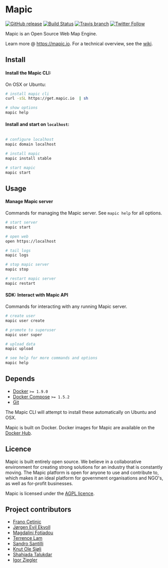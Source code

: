 # Mapic 
[![GitHub release](https://img.shields.io/github/release/mapic/mapic.svg)](https://github.com/mapic/mapic/releases) [![Build Status](https://travis-ci.org/mapic/mapic.svg?branch=v2.0)](https://travis-ci.org/mapic/mapic) [![Travis branch](https://img.shields.io/travis/rust-lang/rust/master.svg?label=build@master)](https://travis-ci.org/mapic/mapic/builds)  [![Twitter Follow](https://img.shields.io/twitter/follow/mapic_io.svg?style=social&label=Follow)](https://twitter.com/mapic_io) 

Mapic is an Open Source Web Map Engine. 

Learn more @ https://mapic.io. For a technical overview, see the [wiki](https://github.com/mapic/mapic/wiki/Mapic-Techincal-Overview).

## Install

#### Install the Mapic CLI:
On OSX or Ubuntu:

```bash
# install mapic cli
curl -sSL https://get.mapic.io  | sh

# show options
mapic help

```

#### Install and start on `localhost`:
```bash

# configure localhost
mapic domain localhost

# install mapic
mapic install stable

# start mapic
mapic start

```

## Usage

#### Manage Mapic server
Commands for managing the Mapic server. See `mapic help` for all options.

```bash
# start server
mapic start

# open web
open https://localhost

# tail logs
mapic logs

# stop mapic server
mapic stop

# restart mapic server
mapic restart
```

#### SDK: Interact with Mapic API
Commands for interacting with any running Mapic server. 
```bash
# create user
mapic user create

# promote to superuser
mapic user super 

# upload data
mapic upload

# see help for more commands and options
mapic help
```

## Depends
- [Docker](https://docs.docker.com/engine/installation/) `>= 1.9.0`  
- [Docker Compose](https://docs.docker.com/compose/install/) `>= 1.5.2`  
- [Git](https://git-scm.com/book/en/v2/Getting-Started-Installing-Git)

The Mapic CLI will attempt to install these automatically on Ubuntu and OSX.

Mapic is built on Docker. Docker images for Mapic are available on the [Docker Hub](https://hub.docker.com/u/mapic/).


## Licence 
Mapic is built entirely open source. We believe in a collaborative environment for creating strong solutions for an industry that is constantly moving. The Mapic platform is open for anyone to use and contribute to, which makes it an ideal platform for government organisations and NGO's, as well as for-profit businesses.

Mapic is licensed under the [AGPL licence](https://github.com/mapic/mapic/blob/master/LICENCE).

## Project contributors
- [Frano Cetinic](https://github.com/franocetinic)
- [Jørgen Evil Ekvoll](https://github.com/jorgenevil)
- [Magdalini Fotiadou](https://github.com/mft74)
- [Terrence Lam](https://github.com/skyuplam)
- [Sandro Santilli](https://github.com/strk)
- [Knut Ole Sjøli](https://github.com/knutole)
- [Shahjada Talukdar](https://github.com/destromas1)
- [Igor Ziegler](https://github.com/igorziegler)

